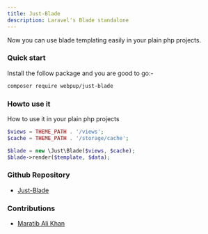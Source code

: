 ```yaml
---
title: Just-Blade
description: Laravel's Blade standalone
---
```


Now you can use blade templating easily in your plain php projects.

### Quick start

Install the follow package and you are good to go:-

```bash
composer require webpup/just-blade
```

### Howto use it

How to use it in your plain php projects

```php
$views = THEME_PATH . '/views';
$cache = THEME_PATH . '/storage/cache';

$blade = new \Just\Blade($views, $cache);
$blade->render($template, $data);

```

### Github Repository

- <a href="https://github.com/webpup/just-blade" target="_blank">Just-Blade</a>

### Contributions

- <a href="https://maratib.github.io" target="_blank">Maratib Ali Khan</a>
